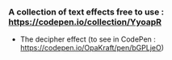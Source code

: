 ### A collection of text effects free to use : https://codepen.io/collection/YyoapR

  - The decipher effect (to see in CodePen : https://codepen.io/OpaKraft/pen/bGPLjeO)
